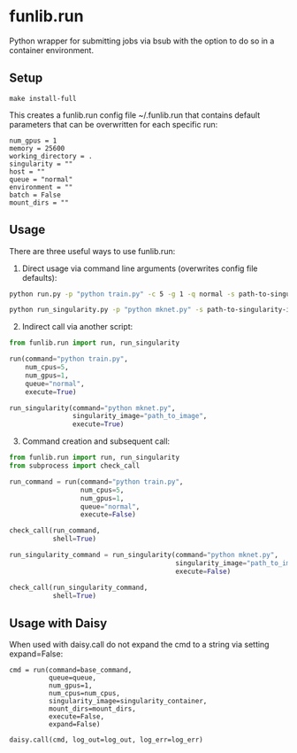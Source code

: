 # funlib.run
Python wrapper for submitting jobs via bsub with the option to do so in a container environment. 

## Setup
```
make install-full
```

This creates a funlib.run config file ~/.funlib.run
that contains default parameters that
can be overwritten for each specific run:
```
num_gpus = 1
memory = 25600
working_directory = .
singularity = ""
host = ""
queue = "normal"
environment = ""
batch = False
mount_dirs = ""
```

## Usage
There are three useful ways to use funlib.run:

1. Direct usage via command line arguments (overwrites config file defaults):
```bash
python run.py -p "python train.py" -c 5 -g 1 -q normal -s path-to-singularity-image

python run_singularity.py -p "python mknet.py" -s path-to-singularity-image
```

2. Indirect call via another script:
```python
from funlib.run import run, run_singularity

run(command="python train.py",
    num_cpus=5,
    num_gpus=1,
    queue="normal",
    execute=True)

run_singularity(command="python mknet.py",
                singularity_image="path_to_image",
                execute=True)
```

3. Command creation and subsequent call:
```python
from funlib.run import run, run_singularity
from subprocess import check_call

run_command = run(command="python train.py",
                  num_cpus=5,
                  num_gpus=1,
                  queue="normal",
                  execute=False)

check_call(run_command,
           shell=True)

run_singularity_command = run_singularity(command="python mknet.py",
                                          singularity_image="path_to_image",
                                          execute=False)

check_call(run_singularity_command,
           shell=True)
```

## Usage with Daisy
When used with daisy.call do not expand the cmd to a string via setting expand=False:
```
cmd = run(command=base_command,
          queue=queue,
          num_gpus=1,
          num_cpus=num_cpus,
          singularity_image=singularity_container,
          mount_dirs=mount_dirs,
          execute=False,
          expand=False)

daisy.call(cmd, log_out=log_out, log_err=log_err)
```
